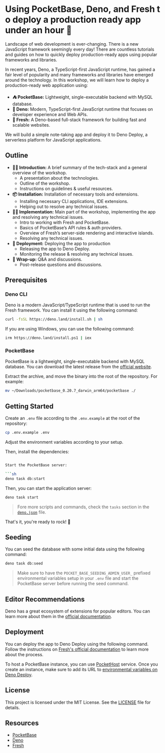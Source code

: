 # Using PocketBase, Deno, and Fresh to deploy a production ready app under an hour 🚀

Landscape of web development is ever-changing. There is a new JavaScript framework seemingly every day! There are countless tutorials and guides on how to quickly deploy production-ready apps using popular frameworks and libraries.

In recent years, Deno, a TypeScript-first JavaScript runtime, has gained a fair level of popularity and many frameworks and libraries have emerged around the technology. In this workshop, we will learn how to deploy a production-ready web application using:

- **⛺️ PocketBase:** Lightweight, single-executable backend with MySQL database.
- **🦕 Deno:** Modern, TypeScript-first JavaScript runtime that focuses on developer experience and Web APIs.
- **🍋 Fresh:** A Deno-based full-stack framework for building fast and scalable websites.

We will build a simple note-taking app and deploy it to Deno Deploy, a serverless platform for JavaScript applications.

## Outline

- **👩‍🏫 Introduction:** A brief summary of the tech-stack and a general overview of the workshop.
  - A presentation about the technologies.
  - Outline of the workshop.
  - Instructions on guidelines & useful resources.
- **📦 Installation:** Installation of necessary tools and extensions.
  - Installing necessary CLI applications, IDE extensions.
  - Helping out to resolve any technical issues.
- **👨‍💻 Implementation:** Main part of the workshop, implementing the app and resolving any technical issues.
  - Intro to working with Fresh and PocketBase.
  - Basics of PocketBase’s API rules & auth providers.
  - Overview of Fresh’s server-side rendering and interactive islands.
  - Resolving any technical issues.
- **🚀 Deployment:** Deploying the app to production
  - Releasing the app to Deno Deploy.
  - Monitoring the release & resolving any technical issues.
- **💬 Wrap-up:** Q&A and discussions.
  - Post-release questions and discussions.

## Prerequisites

### Deno CLI

Deno is a modern JavaScript/TypeScript runtime that is used to run the Fresh framework. You can install it using the following command:

```sh
curl -fsSL https://deno.land/install.sh | sh
```

If you are using Windows, you can use the following command:

```sh
irm https://deno.land/install.ps1 | iex
```

### PocketBase

PocketBase is a lightweight, single-executable backend with MySQL database. You can download the latest release from the [official website](https://pocketbase.io/docs/).

Extract the archive, and move the binary into the root of the repository. For example:

```sh
mv ~/Downloads/pocketbase_0.20.7_darwin_arm64/pocketbase ./
```

## Getting Started

Create an `.env` file according to the `.env.example` at the root of the repository:

```sh
cp .env.example .env
```

Adjust the environment variables according to your setup.

Then, install the dependencies:

````sh

Start the PocketBase server:

```sh
deno task db:start
````

Then, you can start the application server:

```sh
deno task start
```

> Fore more scripts and commands, check the `tasks` section in the [`deno.json`](./deno.json) file.

That's it, you're ready to rock! 🎸

## Seeding

You can seed the database with some initial data using the following command:

```sh
deno task db:seed
```

> Make sure to have the `POCKET_BASE_SEEDING_ADMIN_USER_` prefixed environmental variables setup in your `.env` file and start the PocketBase server before running the seed command.

## Editor Recommendations

Deno has a great ecosystem of extensions for popular editors. You can learn more about them in the [official documentation](https://docs.deno.com/runtime/manual/getting_started/setup_your_environment#using-an-editoride).

## Deployment

You can deploy the app to Deno Deploy using the following command. Follow the instructions on [Fresh's official documentation](https://fresh.deno.dev/docs/getting-started/deploy-to-production) to learn more about the process.

To host a PocketBase instance, you can use [PocketHost](https://pockethost.io) service. Once you create an instance, make sure to add its URL to [environmental variables on Deno Deploy](https://docs.deno.com/deploy/manual/environment-variables).

## License

This project is licensed under the MIT License. See the [LICENSE](LICENSE) file for details.

## Resources

- [PocketBase](https://pocketbase.io/docs/)
- [Deno](https://docs.deno.com/runtime/manual)
- [Fresh](https://fresh.deno.dev/docs/getting-started)

